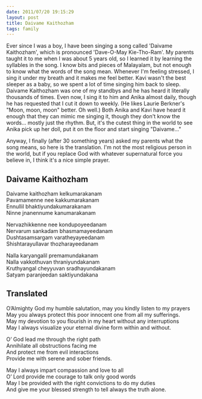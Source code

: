 ```yaml
---
date: 2011/07/20 19:15:29
layout: post
title: Daivame Kaithozham
tags: family
---
```


Ever since I was a boy, I have been singing a song called 'Daivame
Kaithozham', which is pronounced 'Dave-O-May Kie-Tho-Ram'. My parents
taught it to me when I was about 5 years old, so I learned it by
learning the syllables in the song. I know bits and pieces of
Malayalam, but not enough to know what the words of the song
mean. Whenever I'm feeling stressed, I sing it under my breath and it
makes me feel better. Kavi wasn't the best sleeper as a baby, so we
spent a lot of time singing him back to sleep. Daivame Kaithozham was
one of my standbys and he has heard it literally thousands of
times. Even now, I sing it to him and Anika almost daily, though he
has requested that I cut it down to weekly. (He likes Laurie Berkner's
"Moon, moon, moon" better. Oh well.) Both Anika and Kavi have heard it
enough that they can mimic me singing it, though they don't know the
words...  mostly just the rhythm. But, it's the cutest thing in the
world to see Anika pick up her doll, put it on the floor and start
singing "Daivame..."

Anyway, I finally (after 30 something years) asked my parents what the
song means, so here is the translation. I'm not the most religious
person in the world, but if you replace God with whatever supernatural
force you believe in, I think it's a nice simple prayer.

## Daivame Kaithozham

   Daivame kaithozham kelkumarakanam <br />
   Pavamamenne nee kakkumarakanam <br />
   Ennullil bhaktiyundakumarakanam <br />
   Ninne jnanennume kanumarakanam <br />

   Nervazhikkenne nee kondupoyeedanam <br />
   Nervarum sankadam bhasmamayeedanam <br />
   Dushtasamsargam varatheyayeedanam <br />
   Shishtarayullavar thozharayeedanam <br />

   Nalla karyangalil premamundakanam <br />
   Nalla vakkothuvan thraniyundakanam <br />
   Kruthyangal cheyyuvan sradhayundakanam <br />
   Satyam paranjeedan saktiyundakana <br />

## Translated

   O’Almighty God my humble salutation, may you kindly listen to my prayers <br />
   May you always protect this poor innocent one from all my sufferings. <br />
   May my devotion to you flourish in my heart without any interruptions <br />
   May I always visualize your eternal divine form within and without. <br />

   O’ God lead me through the right path  <br />
   Annihilate all obstructions facing me  <br />
   And protect me from evil interactions <br />
   Provide me with serene and sober friends. <br />

   May I always impart compassion and love to all <br />
   O’ Lord provide me courage to talk only good words <br />
   May I be provided with the right convictions to do my duties <br />
   And give me your blessed strength to tell always the truth alone. <br />
